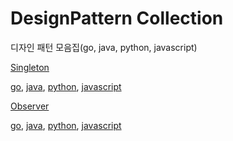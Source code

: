 # DesignPattern Collection

디자인 패턴 모음집(go, java, python, javascript)

[Singleton](https://github.com/dl57934/DesignPatternCollection/tree/master/Singleton)

[go](https://github.com/dl57934/DesignPatternCollection/tree/master/Singleton/go), [java](https://github.com/dl57934/DesignPatternCollection/tree/master/Singleton/Java), [python](https://github.com/dl57934/DesignPatternCollection/tree/master/Singleton/Python), [javascript](https://github.com/dl57934/DesignPatternCollection/tree/master/Singleton/JavaScript)

[Observer](https://github.com/dl57934/DesignPatternCollection/tree/master/Observer)

[go](https://github.com/dl57934/DesignPatternCollection/tree/master/Observer/go), [java](https://github.com/dl57934/DesignPatternCollection/tree/master/Observer/java), [python](https://github.com/dl57934/DesignPatternCollection/tree/master/Observer/python), [javascript](https://github.com/dl57934/DesignPatternCollection/tree/master/Observer/javascript)
